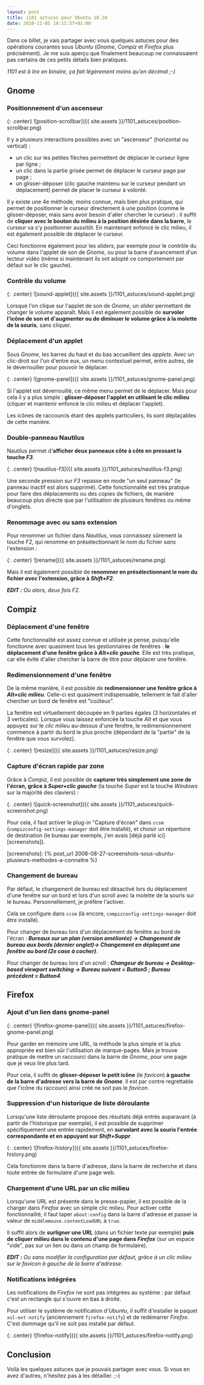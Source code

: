 ```yaml
---
layout: post
title: 1101 astuces pour Ubuntu 10.10
date: 2010-11-05 14:11:57+01:00
---
```


Dans ce billet, je vais partager avec vous quelques astuces pour des opérations
courantes sous _Ubuntu_ (_Gnome_, _Compiz_ et _Firefox_ plus précisément). Je me
suis aperçu que finalement beaucoup ne connaissaient pas certains de ces petits
détails bien pratiques.

_1101 est à lire en binaire, ça fait légèrement moins qu'en décimal ;-)_


## Gnome


### Positionnement d'un ascenseur

{: .center}
![position-scrollbar]({{ site.assets }}/1101_astuces/position-scrollbar.png)

Il y a plusieurs interactions possibles avec un "ascenseur" (horizontal ou
vertical) :

  * un clic sur les petites flèches permettent de déplacer le curseur ligne par
    ligne ;
  * un clic dans la partie grisée permet de déplacer le curseur page par page ;
  * un glisser-déposer (clic gauche maintenu sur le curseur pendant un
    déplacement) permet de placer le curseur à volonté.

Il y existe une 4e méthode, moins connue, mais bien plus pratique, qui permet de
positionner le curseur directement à une position (comme le glisser-déposer,
mais sans avoir besoin d'aller chercher le curseur) : il suffit de **cliquer
avec le bouton du milieu à la position désirée dans la barre**, le curseur va
s'y positionner aussitôt. En maintenant enfoncé le clic milieu, il est également
possible de déplacer le curseur.

Ceci fonctionne également pour les _sliders_, par exemple pour le contrôle du
volume dans l'applet de son de _Gnome_, ou pour la barre d'avancement d'un
lecteur vidéo (même si maintenant ils ont adopté ce comportement par défaut sur
le clic gauche).


### Contrôle du volume

{: .center}
![sound-applet]({{ site.assets }}/1101_astuces/sound-applet.png)

Lorsque l'on clique sur l'applet de son de _Gnome_, un _slider_ permettant de
changer le volume apparaît. Mais il est également possible de **survoler l'icône
de son et d'augmenter ou de diminuer le volume grâce à la molette de la
souris**, sans cliquer.


### Déplacement d'un applet

Sous _Gnome_, les barres du haut et du bas accueillent des _applets_. Avec un
clic-droit sur l'un d'entre eux, un menu contextuel permet, entre autres, de le
déverrouiller pour pouvoir le déplacer.

{: .center}
![gnome-panel]({{ site.assets }}/1101_astuces/gnome-panel.png)

Si l'applet est déverrouillé, ce même menu permet de le déplacer. Mais pour cela
il y a plus simple : **glisser-déposer l'applet en utilisant le clic milieu**
(cliquer et maintenir enfoncé le clic milieu et déplacer l'applet).

Les icônes de raccourcis étant des applets particuliers, ils sont déplaçables de
cette manière.


### Double-panneau Nautilus

Nautilus permet d'**afficher deux panneaux côte à côte en pressant la touche _F3_**.

{: .center}
![nautilus-f3]({{ site.assets }}/1101_astuces/nautilus-f3.png)

Une seconde pression sur _F3_ repasse en mode "un seul panneau" (le panneau
inactif est alors supprimé). Cette fonctionnalité est très pratique pour faire
des déplacements ou des copies de fichiers, de manière beaucoup plus directe que
par l'utilisation de plusieurs fenêtres ou même d'onglets.


### Renommage avec ou sans extension

Pour renommer un fichier dans _Nautilus_, vous connaissez sûrement la touche
_F2_, qui renomme en présélectionnant le nom du fichier _sans_ l'extension :

{: .center}
![rename]({{ site.assets }}/1101_astuces/rename.png)

Mais il est également possible de **renommer en présélectionnant le nom du
fichier _avec_ l'extension, grâce à _Shift+F2_**.

_**EDIT :** Ou alors, deux fois F2._



## Compiz


### Déplacement d'une fenêtre

Cette fonctionnalité est assez connue et utilisée je pense, puisqu'elle
fonctionne avec quasiment tous les gestionnaires de fenêtres : **le déplacement
d'une fenêtre grâce à _Alt+clic gauche_**. Elle est très pratique, car elle
évite d'aller chercher la barre de titre pour déplacer une fenêtre.


### Redimensionnement d'une fenêtre

De la même manière, il est possible de **redimensionner une fenêtre grâce à
_Alt+clic milieu_**. Celle-ci est quasiment indispensable, tellement le fait
d'aller chercher un bord de fenêtre est "coûteux".

La fenêtre est virtuellement découpée en 9 parties égales (3 horizontales et 3
verticales). Lorsque vous laissez enfoncée la touche _Alt_ et que vous appuyez
sur le _clic milieu_ au-dessus d'une fenêtre, le redimensionnement commence à
partir du bord le plus proche (dépendant de la "partie" de la fenêtre que vous
survolez).

{: .center}
![resize]({{ site.assets }}/1101_astuces/resize.png)


### Capture d'écran rapide par zone

Grâce à _Compiz_, il est possible de **capturer très simplement une zone de l'écran, grâce à _Super+clic gauche_** (la touche _Super_ est la touche _Windows_ sur la majorité des claviers) :

{: .center}
![quick-screenshot]({{ site.assets }}/1101_astuces/quick-screenshot.png)

Pour cela, il faut activer le plug-in "Capture d'écran" dans `ccsm`
(`compizconfig-settings-manager` doit être installé), et choisir un répertoire
de destination (le bureau par exemple, j'en avais [déjà parlé
ici][screenshots]).

[screenshots]: {% post_url 2008-08-27-screenshots-sous-ubuntu-plusieurs-methodes-a-connaitre %}


### Changement de bureau

Par défaut, le changement de bureau est désactivé lors du déplacement d'une
fenêtre sur un bord et lors d'un scroll avec la molette de la souris sur le
bureau. Personnellement, je préfère l'activer.

Cela se configure dans `ccsm` (là encore, `compizconfig-settings-manager` doit
être installé).

Pour changer de bureau lors d'un déplacement de fenêtre au bord de l'écran :
**_Bureaux sur un plan (version améliorée) → Changement de bureau aux bords
(dernier onglet)→ Changement en déplaçant une fenêtre au bord (2e case à
cocher)_**.

Pour changer de bureau lors d'un scroll : **_Changeur de bureau → Desktop-based
viewport switching → Bureau suivant = Button5 ; Bureau précédent = Button4_**.



## Firefox


### Ajout d'un lien dans gnome-panel

{: .center}
![firefox-gnome-panel]({{ site.assets }}/1101_astuces/firefox-gnome-panel.png)

Pour garder en mémoire une URL, la méthode la plus simple et la plus appropriée
est bien sûr l'utilisation de marque-pages. Mais je trouve pratique de mettre un
raccourci dans la barre de _Gnome_, pour une page que je veux lire plus tard.

Pour cela, il suffit de **glisser-déposer le petit icône** (le _favicon_) **à
gauche de la barre d'adresse vers la barre de _Gnome_**. Il est par contre
regrettable que l'icône du raccourci ainsi créé ne soit pas le _favicon_.


### Suppression d'un historique de liste déroulante

Lorsqu'une liste déroulante propose des résultats déjà entrés auparavant (à
partir de l'historique par exemple), il est possible de supprimer spécifiquement
une entrée rapidement, en **survolant avec la souris l'entrée correspondante et
en appuyant sur _Shift+Suppr_**.

{: .center}
![firefox-history]({{ site.assets }}/1101_astuces/firefox-history.png)

Cela fonctionne dans la barre d'adresse, dans la barre de recherche et dans
toute entrée de formulaire d'une page web.


### Chargement d'une URL par un clic milieu

Lorsqu'une URL est présente dans le presse-papier, il est possible de la charger
dans _Firefox_ avec un simple clic milieu. Pour activer cette fonctionnalité, il
faut taper `about:config` dans la barre d'adresse et passer la valeur de
`middlemouse.contentLoadURL` à `true`.

Il suffit alors de **surligner une URL** (dans un fichier texte par exemple)
**puis de cliquer milieu dans le contenu d'une page dans _Firefox_** (sur un
espace "vide", pas sur un lien ou dans un champ de formulaire).

_**EDIT :** Ou sans modifier la configuration par défaut, grâce à un clic milieu
sur le favicon à gauche de la barre d'adresse._


### Notifications intégrées

Les notifications de _Firefox_ ne sont pas intégrées au système : par défaut
c'est un rectangle qui s'ouvre en bas à droite.

Pour utiliser le système de notification d'_Ubuntu_, il suffit d'installer le
paquet `xul-ext-notify` (anciennement `firefox-notify`) et de redémarrer
_Firefox_. C'est dommage qu'il ne soit pas installé par défaut.

{: .center}
![firefox-notify]({{ site.assets }}/1101_astuces/firefox-notify.png)



## Conclusion

Voilà les quelques astuces que je pouvais partager avec vous. Si vous en avez
d'autres, n'hésitez pas à les détailler. ;-)

